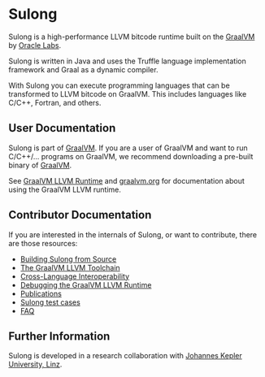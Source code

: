 # Sulong

Sulong is a high-performance LLVM bitcode runtime built on the
[GraalVM](https://www.graalvm.org) by [Oracle Labs](https://labs.oracle.com).

Sulong is written in Java and uses the Truffle language implementation
framework and Graal as a dynamic compiler.

With Sulong you can execute programming languages that can be transformed
to LLVM bitcode on GraalVM. This includes languages like C/C++, Fortran, and others.


## User Documentation

Sulong is part of [GraalVM](https://www.graalvm.org). If you are a user of GraalVM and want
to run C/C++/... programs on GraalVM, we recommend downloading a pre-built binary of
[GraalVM](https://www.graalvm.org/downloads).

See [GraalVM LLVM Runtime](../docs/reference-manual/llvm/README.md) and [graalvm.org](https://www.graalvm.org/reference-manual/llvm/) for documentation about using the GraalVM LLVM runtime.

## Contributor Documentation

If you are interested in the internals of Sulong, or want to contribute, there are those
resources:

* [Building Sulong from Source](docs/contributor/BUILDING.md)
* [The GraalVM LLVM Toolchain](docs/contributor/TOOLCHAIN.md)
* [Cross-Language Interoperability](docs/contributor/INTEROP.md)
* [Debugging the GraalVM LLVM Runtime](docs/contributor/DEBUGGING.md)
* [Publications](docs/contributor/PUBLICATIONS.md)
* [Sulong test cases](docs/contributor/TESTS.md)
* [FAQ](docs/contributor/FAQ.md)


## Further Information

Sulong is developed in a research collaboration with
[Johannes Kepler University, Linz](http://www.ssw.jku.at).
